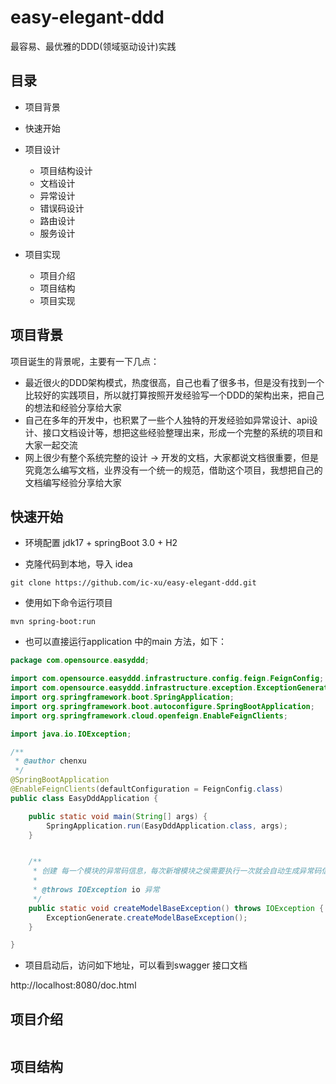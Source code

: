 # easy-elegant-ddd
最容易、最优雅的DDD(领域驱动设计)实践

## 目录
- 项目背景
- 快速开始
- 项目设计
  - 项目结构设计
  - 文档设计
  - 异常设计
  - 错误码设计
  - 路由设计
  - 服务设计

- 项目实现
  - 项目介绍
  - 项目结构
  - 项目实现

## 项目背景
项目诞生的背景呢，主要有一下几点：
- 最近很火的DDD架构模式，热度很高，自己也看了很多书，但是没有找到一个比较好的实践项目，所以就打算按照开发经验写一个DDD的架构出来，把自己的想法和经验分享给大家
- 自己在多年的开发中，也积累了一些个人独特的开发经验如异常设计、api设计、接口文档设计等，想把这些经验整理出来，形成一个完整的系统的项目和大家一起交流
- 网上很少有整个系统完整的设计 -> 开发的文档，大家都说文档很重要，但是究竟怎么编写文档，业界没有一个统一的规范，借助这个项目，我想把自己的文档编写经验分享给大家

## 快速开始
- 环境配置
  jdk17 + springBoot 3.0 + H2

- 克隆代码到本地，导入 idea
```shell
git clone https://github.com/ic-xu/easy-elegant-ddd.git
```
- 使用如下命令运行项目
```shell
mvn spring-boot:run
```
- 也可以直接运行application 中的main 方法，如下：
```java
package com.opensource.easyddd;

import com.opensource.easyddd.infrastructure.config.feign.FeignConfig;
import com.opensource.easyddd.infrastructure.exception.ExceptionGenerate;
import org.springframework.boot.SpringApplication;
import org.springframework.boot.autoconfigure.SpringBootApplication;
import org.springframework.cloud.openfeign.EnableFeignClients;

import java.io.IOException;

/**
 * @author chenxu
 */
@SpringBootApplication
@EnableFeignClients(defaultConfiguration = FeignConfig.class)
public class EasyDddApplication {

    public static void main(String[] args) {
        SpringApplication.run(EasyDddApplication.class, args);
    }


    /**
     * 创建 每一个模块的异常码信息，每次新增模块之侯需要执行一次就会自动生成异常码信息
     *
     * @throws IOException io 异常
     */
    public static void createModelBaseException() throws IOException {
        ExceptionGenerate.createModelBaseException();
    }

}
```
- 项目启动后，访问如下地址，可以看到swagger 接口文档

http://localhost:8080/doc.html

## 项目介绍
```
```
## 项目结构
```
```
